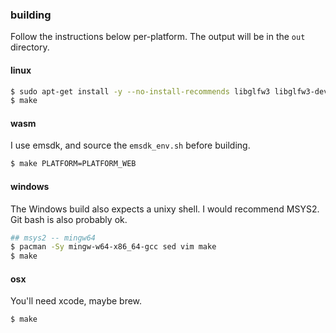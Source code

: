 
### building

Follow the instructions below per-platform. The output will be in the `out` directory.

#### linux

```sh
$ sudo apt-get install -y --no-install-recommends libglfw3 libglfw3-dev libx11-dev libxcursor-dev libxrandr-dev libxinerama-dev libxi-dev libxext-dev libxfixes-dev
$ make
```

#### wasm

I use emsdk, and source the `emsdk_env.sh` before building.

```sh
$ make PLATFORM=PLATFORM_WEB
```

#### windows

The Windows build also expects a unixy shell. I would recommend MSYS2. Git bash is also probably ok.

```sh
## msys2 -- mingw64
$ pacman -Sy mingw-w64-x86_64-gcc sed vim make
$ make
```

#### osx

You'll need xcode, maybe brew.

```sh
$ make
```
